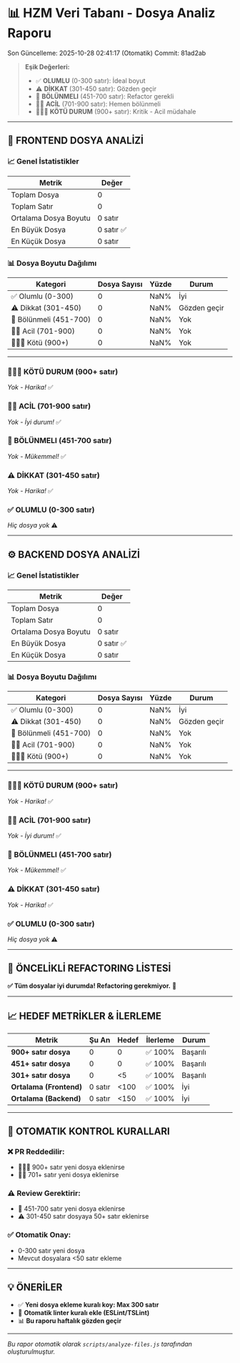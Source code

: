 # 📊 HZM Veri Tabanı - Dosya Analiz Raporu

Son Güncelleme: 2025-10-28 02:41:17 (Otomatik)
Commit: 81ad2ab

> **Eşik Değerleri:**
> - ✅ **OLUMLU** (0-300 satır): İdeal boyut
> - ⚠️ **DİKKAT** (301-450 satır): Gözden geçir
> - 🔴 **BÖLÜNMELI** (451-700 satır): Refactor gerekli
> - 🔴🔴 **ACİL** (701-900 satır): Hemen bölünmeli
> - 🔴🔴🔴 **KÖTÜ DURUM** (900+ satır): Kritik - Acil müdahale

---

## 🎨 FRONTEND DOSYA ANALİZİ

### 📈 Genel İstatistikler

| Metrik | Değer |
|--------|-------|
| Toplam Dosya | 0 |
| Toplam Satır | 0 |
| Ortalama Dosya Boyutu | 0 satır |
| En Büyük Dosya | 0 satır ✅ |
| En Küçük Dosya | 0 satır |

### 📊 Dosya Boyutu Dağılımı

| Kategori | Dosya Sayısı | Yüzde | Durum |
|----------|--------------|-------|-------|
| ✅ Olumlu (0-300) | 0 | NaN% | İyi |
| ⚠️ Dikkat (301-450) | 0 | NaN% | Gözden geçir |
| 🔴 Bölünmeli (451-700) | 0 | NaN% | Yok |
| 🔴🔴 Acil (701-900) | 0 | NaN% | Yok |
| 🔴🔴🔴 Kötü (900+) | 0 | NaN% | Yok |

---

### 🔴🔴🔴 KÖTÜ DURUM (900+ satır)

*Yok - Harika!* ✅

### 🔴🔴 ACİL (701-900 satır)

*Yok - İyi durum!* ✅

### 🔴 BÖLÜNMELI (451-700 satır)

*Yok - Mükemmel!* ✅

### ⚠️ DİKKAT (301-450 satır)

*Yok - Harika!* ✅

### ✅ OLUMLU (0-300 satır)

*Hiç dosya yok* ⚠️

---

## ⚙️ BACKEND DOSYA ANALİZİ

### 📈 Genel İstatistikler

| Metrik | Değer |
|--------|-------|
| Toplam Dosya | 0 |
| Toplam Satır | 0 |
| Ortalama Dosya Boyutu | 0 satır |
| En Büyük Dosya | 0 satır ✅ |
| En Küçük Dosya | 0 satır |

### 📊 Dosya Boyutu Dağılımı

| Kategori | Dosya Sayısı | Yüzde | Durum |
|----------|--------------|-------|-------|
| ✅ Olumlu (0-300) | 0 | NaN% | İyi |
| ⚠️ Dikkat (301-450) | 0 | NaN% | Gözden geçir |
| 🔴 Bölünmeli (451-700) | 0 | NaN% | Yok |
| 🔴🔴 Acil (701-900) | 0 | NaN% | Yok |
| 🔴🔴🔴 Kötü (900+) | 0 | NaN% | Yok |

---

### 🔴🔴🔴 KÖTÜ DURUM (900+ satır)

*Yok - Harika!* ✅

### 🔴🔴 ACİL (701-900 satır)

*Yok - İyi durum!* ✅

### 🔴 BÖLÜNMELI (451-700 satır)

*Yok - Mükemmel!* ✅

### ⚠️ DİKKAT (301-450 satır)

*Yok - Harika!* ✅

### ✅ OLUMLU (0-300 satır)

*Hiç dosya yok* ⚠️

---

## 🎯 ÖNCELİKLİ REFACTORING LİSTESİ

**✅ Tüm dosyalar iyi durumda! Refactoring gerekmiyor.** 🎉

---

## 📈 HEDEF METRİKLER & İLERLEME

| Metrik | Şu An | Hedef | İlerleme | Durum |
|--------|-------|-------|----------|-------|
| **900+ satır dosya** | 0 | 0 | ✅ 100% | Başarılı |
| **451+ satır dosya** | 0 | 0 | ✅ 100% | Başarılı |
| **301+ satır dosya** | 0 | <5 | ✅ 100% | Başarılı |
| **Ortalama (Frontend)** | 0 satır | <100 | ✅ 100% | İyi |
| **Ortalama (Backend)** | 0 satır | <150 | ✅ 100% | İyi |

---

## 🤖 OTOMATIK KONTROL KURALLARI

### ❌ PR Reddedilir:
- 🔴🔴🔴 900+ satır yeni dosya eklenirse
- 🔴🔴 701+ satır yeni dosya eklenirse

### ⚠️ Review Gerektirir:
- 🔴 451-700 satır yeni dosya eklenirse
- ⚠️ 301-450 satır dosyaya 50+ satır eklenirse

### ✅ Otomatik Onay:
- 0-300 satır yeni dosya
- Mevcut dosyalara <50 satır ekleme

---

## 💡 ÖNERİLER

- ✅ **Yeni dosya ekleme kuralı koy: Max 300 satır**
- 🤖 **Otomatik linter kuralı ekle (ESLint/TSLint)**
- 📊 **Bu raporu haftalık gözden geçir**

---

*Bu rapor otomatik olarak `scripts/analyze-files.js` tarafından oluşturulmuştur.*
